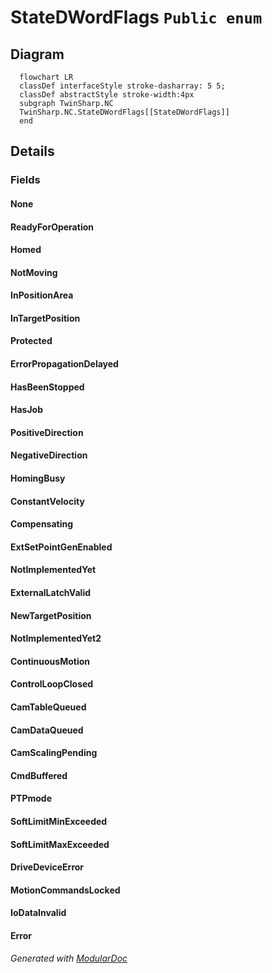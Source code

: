 # StateDWordFlags `Public enum`

## Diagram
```mermaid
  flowchart LR
  classDef interfaceStyle stroke-dasharray: 5 5;
  classDef abstractStyle stroke-width:4px
  subgraph TwinSharp.NC
  TwinSharp.NC.StateDWordFlags[[StateDWordFlags]]
  end
```

## Details
### Fields
#### None


#### ReadyForOperation


#### Homed


#### NotMoving


#### InPositionArea


#### InTargetPosition


#### Protected


#### ErrorPropagationDelayed


#### HasBeenStopped


#### HasJob


#### PositiveDirection


#### NegativeDirection


#### HomingBusy


#### ConstantVelocity


#### Compensating


#### ExtSetPointGenEnabled


#### NotImplementedYet


#### ExternalLatchValid


#### NewTargetPosition


#### NotImplementedYet2


#### ContinuousMotion


#### ControlLoopClosed


#### CamTableQueued


#### CamDataQueued


#### CamScalingPending


#### CmdBuffered


#### PTPmode


#### SoftLimitMinExceeded


#### SoftLimitMaxExceeded


#### DriveDeviceError


#### MotionCommandsLocked


#### IoDataInvalid


#### Error


*Generated with* [*ModularDoc*](https://github.com/hailstorm75/ModularDoc)
